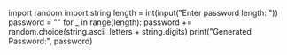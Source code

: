 import random
import string
length = int(input("Enter password length: "))
password = ""
for _ in range(length):
    password += random.choice(string.ascii_letters + string.digits)
print("Generated Password:", password)

